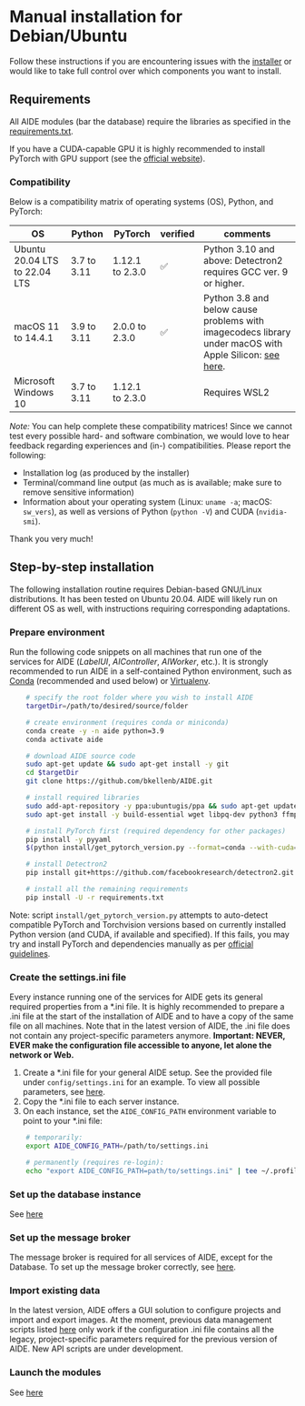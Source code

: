 # Manual installation for Debian/Ubuntu

Follow these instructions if you are encountering issues with the
[installer](install_overview.md#Debian-) or would like to take full control over which components
you want to install.

## Requirements

All AIDE modules (bar the database) require the libraries as specified in the
[requirements.txt](/requirements.txt).

If you have a CUDA-capable GPU it is highly recommended to install PyTorch with GPU support (see the
[official website](https://pytorch.org/get-started/locally/)).


### Compatibility

Below is a compatibility matrix of operating systems (OS), Python, and PyTorch:

| **OS** | **Python** | **PyTorch** | **verified** | **comments** |
|---|---|---|---|---|
| Ubuntu 20.04 LTS to 22.04 LTS | 3.7 to 3.11 | 1.12.1 to 2.3.0 | ✅ | Python 3.10 and above: Detectron2 requires GCC ver. 9 or higher. |
| macOS 11 to 14.4.1 | 3.9 to 3.11 | 2.0.0 to 2.3.0 | ✅ | Python 3.8 and below cause problems with imagecodecs library under macOS with Apple Silicon:  [see here](https://github.com/cgohlke/imagecodecs/issues/72). |
| Microsoft Windows 10 | 3.7 to 3.11 | 1.12.1 to 2.3.0 |  | Requires WSL2 |


_Note:_ You can help complete these compatibility matrices! Since we cannot test every possible
hard- and software combination, we would love to hear feedback regarding experiences and (in-)
compatibilities. Please report the following:
* Installation log (as produced by the installer)
* Terminal/command line output (as much as is available; make sure to remove sensitive information)
* Information about your operating system (Linux: `uname -a`; macOS: `sw_vers`), as well as versions
  of Python (`python -V`) and CUDA (`nvidia-smi`).

Thank you very much!



## Step-by-step installation

The following installation routine requires Debian-based GNU/Linux distributions. It has been tested
on Ubuntu 20.04. AIDE will likely run on different OS as well, with instructions requiring
corresponding adaptations.



### Prepare environment

Run the following code snippets on all machines that run one of the services for AIDE (_LabelUI_,
_AIController_, _AIWorker_, etc.). It is strongly recommended to run AIDE in a self-contained Python
environment, such as [Conda](https://conda.io/) (recommended and used below) or
[Virtualenv](https://virtualenv.pypa.io).

```bash
    # specify the root folder where you wish to install AIDE
    targetDir=/path/to/desired/source/folder

    # create environment (requires conda or miniconda)
    conda create -y -n aide python=3.9
    conda activate aide

    # download AIDE source code
    sudo apt-get update && sudo apt-get install -y git
    cd $targetDir
    git clone https://github.com/bkellenb/AIDE.git

    # install required libraries
    sudo add-apt-repository -y ppa:ubuntugis/ppa && sudo apt-get update
    sudo apt-get install -y build-essential wget libpq-dev python3 ffmpeg libsm6 libxext6 libglib2.0-0 python3-opencv python3-pip gdal-bin libgdal-dev

    # install PyTorch first (required dependency for other packages)
    pip install -y pyyaml
    $(python install/get_pytorch_version.py --format=conda --with-cuda=1)

    # install Detectron2
    pip install git+https://github.com/facebookresearch/detectron2.git

    # install all the remaining requirements
    pip install -U -r requirements.txt
```

Note: script `install/get_pytorch_version.py` attempts to auto-detect compatible PyTorch and
Torchvision versions based on currently installed Python version (and CUDA, if available and
specified). If this fails, you may try and install PyTorch and dependencies manually as per
[official guidelines](https://pytorch.org/get-started/previous-versions/).


### Create the settings.ini file

Every instance running one of the services for AIDE gets its general required properties from a
*.ini file. It is highly recommended to prepare a .ini file at the start of the installation of AIDE
and to have a copy of the same file on all machines. Note that in the latest version of AIDE, the
.ini file does not contain any project-specific parameters anymore. **Important: NEVER, EVER make
the configuration file accessible to anyone, let alone the network or Web.**

1. Create a *.ini file for your general AIDE setup. See the provided file under
   `config/settings.ini` for an example. To view all possible parameters, see
   [here](configure_settings.md).
2. Copy the *.ini file to each server instance.
3. On each instance, set the `AIDE_CONFIG_PATH` environment variable to point to your *.ini file:
```bash
    # temporarily:
    export AIDE_CONFIG_PATH=/path/to/settings.ini

    # permanently (requires re-login):
    echo "export AIDE_CONFIG_PATH=path/to/settings.ini" | tee ~/.profile
```


### Set up the database instance

See [here](setup_db.md)



### Set up the message broker

The message broker is required for all services of AIDE, except for the Database.
To set up the message broker correctly, see [here](installation_aiTrainer.md).





### Import existing data

In the latest version, AIDE offers a GUI solution to configure projects and import and export
images. At the moment, previous data management scripts listed [here](import_data.md) only work if
the configuration .ini file contains all the legacy, project-specific parameters required for the
previous version of AIDE. New API scripts are under development.



### Launch the modules

See [here](launch_aide.md)
